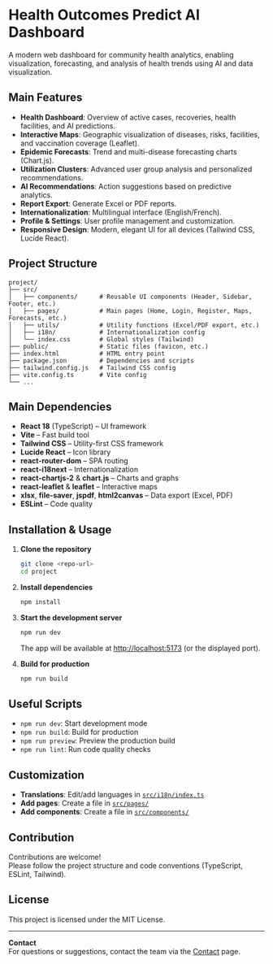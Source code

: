 # Health Outcomes Predict AI Dashboard

A modern web dashboard for community health analytics, enabling visualization, forecasting, and analysis of health trends using AI and data visualization.

## Main Features

- **Health Dashboard**: Overview of active cases, recoveries, health facilities, and AI predictions.
- **Interactive Maps**: Geographic visualization of diseases, risks, facilities, and vaccination coverage (Leaflet).
- **Epidemic Forecasts**: Trend and multi-disease forecasting charts (Chart.js).
- **Utilization Clusters**: Advanced user group analysis and personalized recommendations.
- **AI Recommendations**: Action suggestions based on predictive analytics.
- **Report Export**: Generate Excel or PDF reports.
- **Internationalization**: Multilingual interface (English/French).
- **Profile & Settings**: User profile management and customization.
- **Responsive Design**: Modern, elegant UI for all devices (Tailwind CSS, Lucide React).

## Project Structure

```
project/
├── src/
│   ├── components/      # Reusable UI components (Header, Sidebar, Footer, etc.)
│   ├── pages/           # Main pages (Home, Login, Register, Maps, Forecasts, etc.)
│   ├── utils/           # Utility functions (Excel/PDF export, etc.)
│   ├── i18n/            # Internationalization config
│   └── index.css        # Global styles (Tailwind)
├── public/              # Static files (favicon, etc.)
├── index.html           # HTML entry point
├── package.json         # Dependencies and scripts
├── tailwind.config.js   # Tailwind CSS config
├── vite.config.ts       # Vite config
└── ...
```

## Main Dependencies

- **React 18** (TypeScript) – UI framework
- **Vite** – Fast build tool
- **Tailwind CSS** – Utility-first CSS framework
- **Lucide React** – Icon library
- **react-router-dom** – SPA routing
- **react-i18next** – Internationalization
- **react-chartjs-2** & **chart.js** – Charts and graphs
- **react-leaflet** & **leaflet** – Interactive maps
- **xlsx**, **file-saver**, **jspdf**, **html2canvas** – Data export (Excel, PDF)
- **ESLint** – Code quality

## Installation & Usage

1. **Clone the repository**  
   ```sh
   git clone <repo-url>
   cd project
   ```

2. **Install dependencies**  
   ```sh
   npm install
   ```

3. **Start the development server**  
   ```sh
   npm run dev
   ```
   The app will be available at [http://localhost:5173](http://localhost:5173) (or the displayed port).

4. **Build for production**  
   ```sh
   npm run build
   ```

## Useful Scripts

- `npm run dev`: Start development mode
- `npm run build`: Build for production
- `npm run preview`: Preview the production build
- `npm run lint`: Run code quality checks

## Customization

- **Translations**: Edit/add languages in [`src/i18n/index.ts`](src/i18n/index.ts)
- **Add pages**: Create a file in [`src/pages/`](src/pages/)
- **Add components**: Create a file in [`src/components/`](src/components/)

## Contribution

Contributions are welcome!  
Please follow the project structure and code conventions (TypeScript, ESLint, Tailwind).

## License

This project is licensed under the MIT License.

---

**Contact**  
For questions or suggestions, contact the team via the [Contact](src/pages/Contact.tsx) page.
